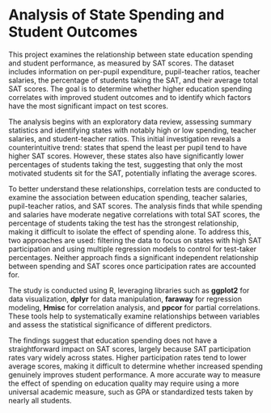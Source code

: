 # Analysis of State Spending and Student Outcomes

This project examines the relationship between state education spending and student performance, as measured by SAT scores. The dataset includes information on per-pupil expenditure, pupil-teacher ratios, teacher salaries, the percentage of students taking the SAT, and their average total SAT scores. The goal is to determine whether higher education spending correlates with improved student outcomes and to identify which factors have the most significant impact on test scores.

The analysis begins with an exploratory data review, assessing summary statistics and identifying states with notably high or low spending, teacher salaries, and student-teacher ratios. This initial investigation reveals a counterintuitive trend: states that spend the least per pupil tend to have higher SAT scores. However, these states also have significantly lower percentages of students taking the test, suggesting that only the most motivated students sit for the SAT, potentially inflating the average scores. 

To better understand these relationships, correlation tests are conducted to examine the association between education spending, teacher salaries, pupil-teacher ratios, and SAT scores. The analysis finds that while spending and salaries have moderate negative correlations with total SAT scores, the percentage of students taking the test has the strongest relationship, making it difficult to isolate the effect of spending alone. To address this, two approaches are used: filtering the data to focus on states with high SAT participation and using multiple regression models to control for test-taker percentages. Neither approach finds a significant independent relationship between spending and SAT scores once participation rates are accounted for.

The study is conducted using R, leveraging libraries such as **ggplot2** for data visualization, **dplyr** for data manipulation, **faraway** for regression modeling, **Hmisc** for correlation analysis, and **ppcor** for partial correlations. These tools help to systematically examine relationships between variables and assess the statistical significance of different predictors.

The findings suggest that education spending does not have a straightforward impact on SAT scores, largely because SAT participation rates vary widely across states. Higher participation rates tend to lower average scores, making it difficult to determine whether increased spending genuinely improves student performance. A more accurate way to measure the effect of spending on education quality may require using a more universal academic measure, such as GPA or standardized tests taken by nearly all students.
